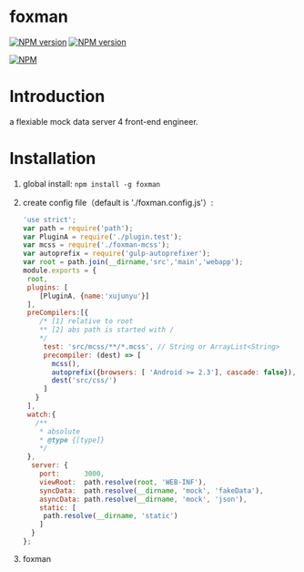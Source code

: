 # foxman

[![NPM version][npm-image]][npm-url]
[![NPM version][downloads-image]][downloads-url]

[![NPM][nodei-image]][nodei-url]

# Introduction

a flexiable mock data server 4 front-end engineer.

# Installation

1. global install:
`npm install -g foxman`

2. create config file（default is './foxman.config.js'）:
	```javascript
	'use strict';
	var path = require('path');
	var PluginA = require('./plugin.test');
	var mcss = require('./foxman-mcss');
	var autoprefix = require('gulp-autoprefixer');
	var root = path.join(__dirname,'src','main','webapp');
	module.exports = {
	 root,
	 plugins: [
	 	[PluginA, {name:'xujunyu'}]
	 ],
	 preCompilers:[{
	    /* [1] relative to root
	    ** [2] abs path is started with /
	    */
	     test: 'src/mcss/**/*.mcss', // String or ArrayList<String>
	     precompiler: (dest) => [
	       mcss(),
	       autoprefix({browsers: [ 'Android >= 2.3'], cascade: false}),
	       dest('src/css/')
	     ]
	   }
	 ],
	 watch:{
	   /**
	    * absolute
	    * @type {[type]}
	    */
	 },
	  server: {
	    port:      3000,
	    viewRoot:  path.resolve(root, 'WEB-INF'),
	    syncData:  path.resolve(__dirname, 'mock', 'fakeData'),
	    asyncData: path.resolve(__dirname, 'mock', 'json'),
	    static: [
	     path.resolve(__dirname, 'static')
	    ]
	  }
	};

	```
3. foxman


[npm-url]: https://www.npmjs.com/package/foxman
[npm-image]: https://img.shields.io/npm/v/foxman.svg
[downloads-image]: https://img.shields.io/npm/dm/foxman.svg
[downloads-url]: http://badge.fury.io/js/foxman
[nodei-image]: https://nodei.co/npm/foxman.png?downloads=true&downloadRank=true&stars=true
[nodei-url]: https://www.npmjs.com/package/foxman
